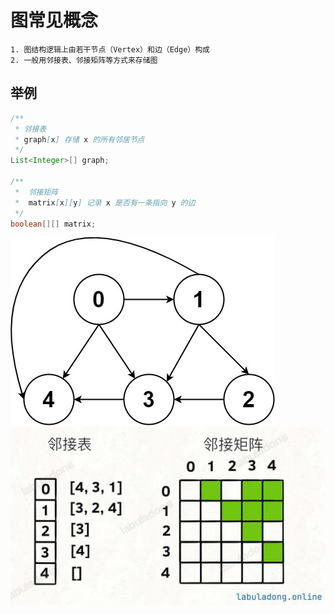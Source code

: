 # 图常见概念
    1. 图结构逻辑上由若干节点（Vertex）和边（Edge）构成
    2. 一般用邻接表、邻接矩阵等方式来存储图

## 举例
```java
/**
 * 邻接表
 * graph[x] 存储 x 的所有邻居节点
 */
List<Integer>[] graph;

/**
 *  邻接矩阵
 *  matrix[x][y] 记录 x 是否有一条指向 y 的边
 */
boolean[][] matrix;
```
![img.png](img.png)
![img_1.png](img_1.png)